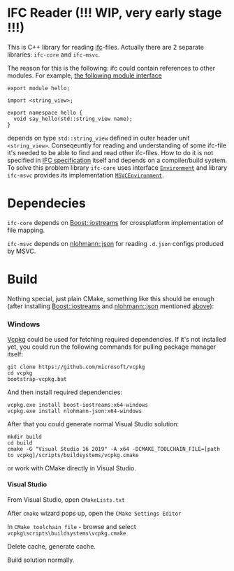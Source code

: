 # IFC Reader (!!! WIP, very early stage !!!)
This is C++ library for reading [ifc](https://github.com/microsoft/ifc-spec)-files.
Actually there are 2 separate libraries: `ifc-core` and `ifc-msvc`.

The reason for this is the following: ifc could contain references to other modules.
For example, [the following module interface](https://github.com/Klaim/cxx20-modules-examples/blob/master/hello-module/hello/hello.mxx)
```
export module hello;

import <string_view>;

export namespace hello {
  void say_hello(std::string_view name);
}
```
depends on type `std::string_view` defined in outer header unit `<string_view>`.
Conseqeuntly for reading and understanding of some ifc-file it's needed to be able to find and read other ifc-files.
How to do it is not specified in [IFC specification](https://github.com/microsoft/ifc-spec) itself and depends on a compiler/build system.
To solve this problem library `ifc-core` uses interface [`Environment`](https://github.com/AndreyG/ifc-reader/blob/master/lib/core/include/ifc/Environment.h)
and library `ifc-msvc` provides its implementation [`MSVCEnvironment`](https://github.com/AndreyG/ifc-reader/blob/master/lib/msvc/include/ifc/MSVCEnvironment.h).

# Dependecies
`ifc-core` depends on [Boost::iostreams](https://www.boost.org/doc/libs/1_77_0/libs/iostreams/doc/index.html) for crossplatform implementation of file mapping.

`ifc-msvc` depends on [nlohmann::json](https://github.com/nlohmann/json) for reading `.d.json` configs produced by MSVC.

# Build
Nothing special, just plain CMake, something like this should be enough (after installing [Boost::iostreams](https://www.boost.org/doc/libs/1_77_0/libs/iostreams/doc/index.html)
and [nlohmann::json](https://github.com/nlohmann/json) mentioned [above](#Dependencies)):

### Windows
[Vcpkg](https://github.com/microsoft/vcpkg) could be used for fetching required dependencies. If it's not installed yet, you could run the following commands for pulling package manager itself:

    git clone https://github.com/microsoft/vcpkg
    cd vcpkg
    bootstrap-vcpkg.bat
    
And then install required dependencies: 

    vcpkg.exe install boost-iostreams:x64-windows
    vcpkg.exe install nlohmann-json:x64-windows

After that you could generate normal Visual Studio solution:
```
mkdir build
cd build
cmake -G "Visual Studio 16 2019" -A x64 -DCMAKE_TOOLCHAIN_FILE=[path to vcpkg]/scripts/buildsystems/vcpkg.cmake
```
or work with CMake directly in Visual Studio.

#### Visual Studio

From Visual Studio, open `CMakeLists.txt`

After `cmake` wizard pops up, open the `CMake Settings Editor`

In `CMake toolchain file` - browse and select `vcpkg\scripts\buildsystems\vcpkg.cmake`

Delete cache, generate cache.

Build solution normally.

